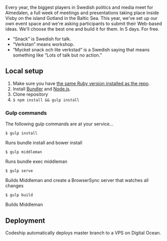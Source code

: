 Every year, the biggest players in Swedish politics and media meet for Almedalen, a full week of meetings and presentations taking place inside Visby on the island Gotland in the Baltic Sea. This year, we've set up our own event space and we're asking participants to submit their Web-based ideas. We'll choose the best one and build it for them. In 5 days. For free.

- “Snack” is Swedish for talk.
- “Verkstan” means workshop.
- “Mycket snack och lite verkstad” is a Swedish saying that means something like “Lots of talk but no action.”

## Local setup

1. Make sure you have [the same Ruby version installed as the repo](https://github.com/kollegorna/snackverkstan.se/blob/master/.ruby-version).
2. Install [Bundler](https://rubygems.org/gems/bundler) and [Node.js](http://nodejs.org).
3. Clone repository
4. ``$ npm install && gulp install``

### Gulp commands

The following gulp commands are at your service…

`$ gulp install`

Runs bundle install and bower install

`$ gulp middleman`

Runs bundle exec middleman

`$ gulp serve`

Builds Middleman and create a BrowserSync server that watches all changes

`$ gulp build`

Builds Middleman

## Deployment

Codeship automatically deploys master branch to a VPS on Digital Ocean.

